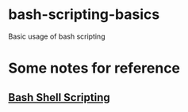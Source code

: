 # bash-scripting-basics
Basic usage of bash scripting

# Some notes for reference
## [Bash Shell Scripting](vharivinay.github.io/linux/bash_scripting/)
